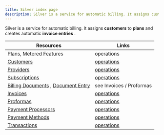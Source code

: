 ```yaml
---
title: Silver index page
description: Silver is a service for automatic billing. It assigns customers to plans and creates automatic invoice entries. Here is a list of links to resource definitions as well as detailed usage examples.
---
```


Silver is a service for automatic billing. It assigns __customers__ to __plans__ and creates automatic __invoice entries__ .


| Resources                                                              | Links                         |
|------------------------------------------------------------------------|-------------------------------|
| [Plans](resources#plan), [Metered Features](resources#metered-feature) | [operations](plans)           |
| [Customers](resources#customer)                                        | [operations](customers)       |
| [Providers](resources#provider)                                        | [operations](providers)       |
| [Subscriptions](resources#subscription)                                | [operations](subscriptions)   |
| [Billing Documents](resources#billing-document) , [Document Entry](resources#document-entry) | see Invoices / Proformas |
| [Invoices](resources#invoice)                                         | [operations](invoices)        |
| [Proformas](resources#proforma)                                       | [operations](proformas)       |
| [Payment Processors](resources#payment-processor)                    | [operations](payment-processors) |
| [Payment Methods](resources#payment-method)                          | [operations](payment-methods)    |
| [Transactions](resources#transaction)                                | [operations](transactions)    |
